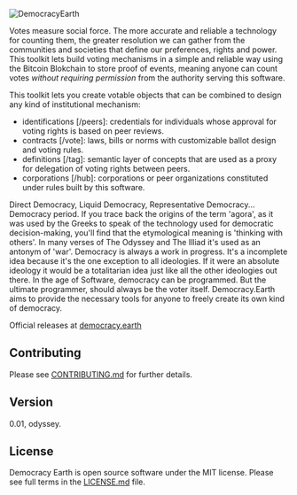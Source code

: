 ![DemocracyEarth](https://dl.dropboxusercontent.com/u/801018/democracy-earth-logo.png)

Votes measure social force. The more accurate and reliable a technology for counting them, the greater resolution we can gather from the communities and societies that define our preferences, rights and power. This toolkit lets build voting mechanisms in a simple and reliable way using the Bitcoin Blokchain to store proof of events, meaning anyone can count votes *without requiring permission* from the authority serving this software.

This toolkit lets you create votable objects that can be combined to design any kind of institutional mechanism:

- identifications [/peers]: credentials for individuals whose approval for voting rights is based on peer reviews.
- contracts [/vote]: laws, bills or norms with customizable ballot design and voting rules.
- definitions [/tag]: semantic layer of concepts that are used as a proxy for delegation of voting rights between peers.
- corporations [/hub]: corporations or peer organizations constituted under rules built by this software.


Direct Democracy, Liquid Democracy, Representative Democracy... Democracy period. If you trace back the origins of the term 'agora', as it was used by the Greeks to speak of the technology used for democratic decision-making, you'll find that the etymological meaning is 'thinking with others'. In many verses of The Odyssey and The Illiad it's used as an antonym of 'war'. Democracy is always a work in progress. It's a incomplete idea because it's the one exception to all ideologies. If it were an absolute ideology it would be a totalitarian idea just like all the other ideologies out there. In the age of Software, democracy can be programmed. But the ultimate programmer, should always be the voter itself. Democracy.Earth aims to provide the necessary tools for anyone to freely create its own kind of democracy.

Official releases at [democracy.earth](http://democracy.earth)

## Contributing

Please see [CONTRIBUTING.md](CONTRIBUTING.md) for further details.

## Version

0.01, odyssey.

## License

Democracy Earth is open source software under the MIT license. Please see full terms in the [LICENSE.md](LICENSE.md) file.

